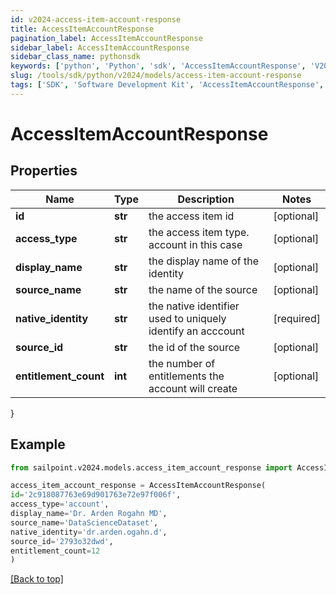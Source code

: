 ```yaml
---
id: v2024-access-item-account-response
title: AccessItemAccountResponse
pagination_label: AccessItemAccountResponse
sidebar_label: AccessItemAccountResponse
sidebar_class_name: pythonsdk
keywords: ['python', 'Python', 'sdk', 'AccessItemAccountResponse', 'V2024AccessItemAccountResponse'] 
slug: /tools/sdk/python/v2024/models/access-item-account-response
tags: ['SDK', 'Software Development Kit', 'AccessItemAccountResponse', 'V2024AccessItemAccountResponse']
---
```


# AccessItemAccountResponse


## Properties

Name | Type | Description | Notes
------------ | ------------- | ------------- | -------------
**id** | **str** | the access item id | [optional] 
**access_type** | **str** | the access item type. account in this case | [optional] 
**display_name** | **str** | the display name of the identity | [optional] 
**source_name** | **str** | the name of the source | [optional] 
**native_identity** | **str** | the native identifier used to uniquely identify an acccount | [required]
**source_id** | **str** | the id of the source | [optional] 
**entitlement_count** | **int** | the number of entitlements the account will create | [optional] 
}

## Example

```python
from sailpoint.v2024.models.access_item_account_response import AccessItemAccountResponse

access_item_account_response = AccessItemAccountResponse(
id='2c918087763e69d901763e72e97f006f',
access_type='account',
display_name='Dr. Arden Rogahn MD',
source_name='DataScienceDataset',
native_identity='dr.arden.ogahn.d',
source_id='2793o32dwd',
entitlement_count=12
)

```
[[Back to top]](#) 


